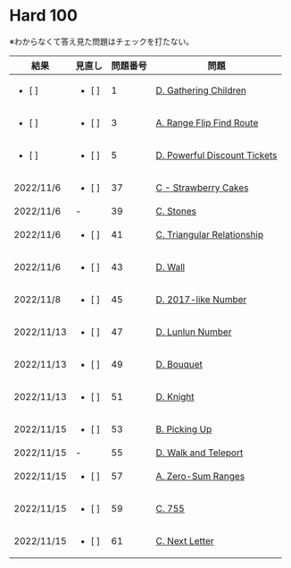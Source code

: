 # Hard 100

※わからなくて答え見た問題はチェックを打たない。

| 結果               | 見直し             | 問題番号 | 問題                                                                                    |
| ------------------ | ------------------ | -------- | --------------------------------------------------------------------------------------- |
| <ul><li> [ ] </ul> | <ul><li> [ ] </ul> | 1        | [D. Gathering Children](https://atcoder.jp/contests/abc065/tasks/abc065_b)              |
| <ul><li> [ ] </ul> | <ul><li> [ ] </ul> | 3        | [A. Range Flip Find Route](https://atcoder.jp/contests/agc043/tasks/agc043_a)           |
| <ul><li> [ ] </ul> | <ul><li> [ ] </ul> | 5        | [D. Powerful Discount Tickets](https://atcoder.jp/contests/abc141/tasks/abc141_d)       |
| 2022/11/6          | <ul><li> [ ] </ul> | 37       | [C - Strawberry Cakes](https://atcoder.jp/contests/ddcc2020-qual/tasks/ddcc2020_qual_c) |
| 2022/11/6          | -                  | 39       | [C. Stones](https://atcoder.jp/contests/tenka1-2019/tasks/tenka1_2019_c)                |
| 2022/11/6          | <ul><li> [ ] </ul> | 41       | [C. Triangular Relationship](https://atcoder.jp/contests/abc108/tasks/arc102_a)         |
| 2022/11/6          | <ul><li> [ ] </ul> | 43       | [D. Wall](https://atcoder.jp/contests/abc079/tasks/abc079_d)                            |
| 2022/11/8          | <ul><li> [ ] </ul> | 45       | [D. 2017-like Number](https://atcoder.jp/contests/abc084/tasks/abc084_d)                |
| 2022/11/13         | <ul><li> [ ] </ul> | 47       | [D. Lunlun Number](https://atcoder.jp/contests/abc161/tasks/abc161_d)                   |
| 2022/11/13         | <ul><li> [ ] </ul> | 49       | [D. Bouquet](https://atcoder.jp/contests/abc156/tasks/abc156_d)                         |
| 2022/11/13         | <ul><li> [ ] </ul> | 51       | [D. Knight](https://atcoder.jp/contests/abc145/tasks/abc145_d)                          |
| 2022/11/15         | <ul><li> [ ] </ul> | 53       | [B. Picking Up](https://atcoder.jp/contests/diverta2019-2/tasks/diverta2019_2_b)        |
| 2022/11/15         | -                  | 55       | [D. Walk and Teleport](https://atcoder.jp/contests/abc052/tasks/arc067_b)               |
| 2022/11/15         | <ul><li> [ ] </ul> | 57       | [A. Zero-Sum Ranges](https://atcoder.jp/contests/agc023/tasks/agc023_a)                 |
| 2022/11/15         | <ul><li> [ ] </ul> | 59       | [C. 755](https://atcoder.jp/contests/abc114/tasks/abc114_d)                             |
| 2022/11/15         | <ul><li> [ ] </ul> | 61       | [C. Next Letter](https://atcoder.jp/contests/code-festival-2016-quala/tasks/codefestival_2016_qualA_c)                             |
